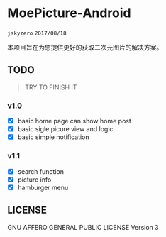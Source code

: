 # MoePicture-Android
`jskyzero` `2017/08/18`

本项目旨在为您提供更好的获取二次元图片的解决方案。

## TODO
> TRY TO FINISH IT
### v1.0
- [x] basic home page can show home post
- [x] basic sigle picure view and logic
- [x] basic simple notification
### v1.1
- [x] search function
- [x] picture info
- [x] hamburger menu 

## LICENSE

GNU AFFERO GENERAL PUBLIC LICENSE Version 3